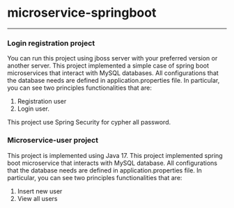 # microservice-springboot

---

### Login registration project 

You can run this project using jboss server with your preferred version or another server. 
This project implemented a simple case of spring boot microservices that interact with MySQL databases.
All configurations that the database needs are defined in application.properties file.
In particular, you can see two principles functionalities that are: 
1. Registration user
2. Login user.

This project use Spring Security for cypher all password.

### Microservice-user project
This project is implemented using Java 17.
This project implemented spring boot microservice that interacts with MySQL database.
All configurations that the database needs are defined in application.properties file.
In particular, you can see two principles functionalities that are:
1. Insert new user
2. View all users
